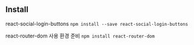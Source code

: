 
## Install
react-social-login-buttons
`npm install --save react-social-login-buttons`

react-router-dom 사용 환경 준비
`npm install react-router-dom`